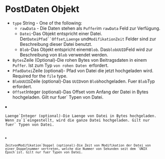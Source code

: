 # PostDaten Objekt

* `type` String - One of the following:
  * `rawData` - Die Daten stehen als `Puffer`im `rawData` Feld zur Verfügung.
  * `Datei`-Das Objekt entspricht einer Datei. Der`DateiPfad``Offset`,`Laenge` und`ModifikationZeit` Felder sind zur Beschreibung dieser Datei benutzt.
  * `Blob`-Das Objekt entspricht einem`Blob`. Das`blobUUID`Feld wird zur Beschreibung von `Blob` verwendet werden.
* `Bytes`Zeile (Optional)-Die rohen Bytes von Beitragsdaten in einem `Puffer`. Ist zum Typ `von rohen Daten `erfordert.
* `PfadDatei`Zeile (optional)- Pfad von Datei die jetzt hochgeladen wird. Required for the `file` type.
* `BlobUUID`Zeile (optional)-Das `UUID`von `Blob`hochgeladen. Fuer `Blob`Typ erfordert.
* `Offset`Integer (optional)-Das Offset vom Anfang der Datei in Bytes hochgeladen. Gilt nur fuer` Typen von Datei.</p></li>
<li><p spaces-before="0"><code>Laenge`Integer (optional)-Die Laenge von Datei in Bytes hochgeladen. Wenn zu`1`eingestellt, wird die ganze Datei hochgeladen. Gilt nur fuer` Typen von Datei.</p></li>
<li><p spaces-before="0"><code>ZeitvonModifikation`Doppel (optional)-Die Zeit von Modifikation der Datei von einer Doppelnummer vertreten, welche die Nummer von Sekunden seit dem `UNIX Epoch`ist. Gilt nur fuer Typen von Datei.</p></li>
</ul>
